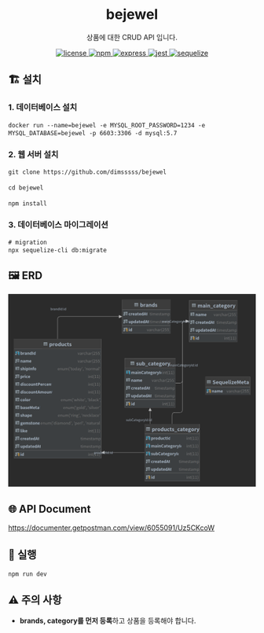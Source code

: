 <p align="center">
    <h1 align="center">
        bejewel
    </h1>
    <p align="center">상품에 대한 CRUD API 입니다<a href="https://github.com/dimsssss/bejewel"></a>.</p>
</p>

<p align="center">
    <a href="">
        <img alt="license" src="https://img.shields.io/github/license/dimsssss/toy-intergration-test">
    </a>
    <a href="">
        <img alt="npm" src="https://img.shields.io/node/v-lts/npm?label=npm&logo=npm">
    </a>
    <a href="">
        <img alt="express" src="https://img.shields.io/node/v-lts/express?label=express&logo=express">
    </a>
    <a href="">
        <img alt="jest" src="https://img.shields.io/node/v-lts/express?label=jest&logo=jest">
    </a>
    <a href="">
        <img alt="sequelize" src="https://img.shields.io/node/v-lts/sequelize?label=sequelize&logo=sequelize">
    </a>
</p>

## 🏗 설치

### 1. 데이터베이스 설치
```shell
docker run --name=bejewel -e MYSQL_ROOT_PASSWORD=1234 -e MYSQL_DATABASE=bejewel -p 6603:3306 -d mysql:5.7
```

### 2. 웹 서버 설치

```shell
git clone https://github.com/dimsssss/bejewel

cd bejewel

npm install
```

### 3. 데이터베이스 마이그레이션
```shell
# migration
npx sequelize-cli db:migrate
```

## 🖼 ERD
![ERD](./images/bejewelErd.png)

## 🌐 API Document
https://documenter.getpostman.com/view/6055091/Uz5CKcoW

## 🧾 실행
```shell
npm run dev
```

## ⚠ 주의 사항
- **brands, category를 먼저 등록**하고 상품을 등록해야 합니다.